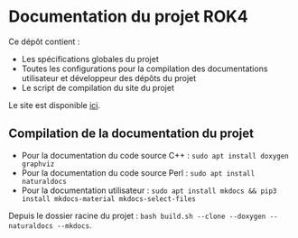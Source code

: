 # Documentation du projet ROK4

Ce dépôt contient : 

* Les spécifications globales du projet
* Toutes les configurations pour la compilation des documentations utilisateur et développeur des dépôts du projet
* Le script de compilation du site du projet

Le site est disponible [ici](https://rok4.github.io/documentation).

## Compilation de la documentation du projet

* Pour la documentation du code source C++ : `sudo apt install doxygen graphviz`
* Pour la documentation du code source Perl : `sudo apt install naturaldocs`
* Pour la documentation utilisateur : `sudo apt install mkdocs && pip3 install mkdocs-material mkdocs-select-files`

Depuis le dossier racine du projet : `bash build.sh --clone --doxygen --naturaldocs --mkdocs`.
